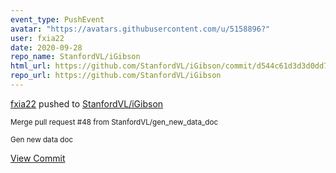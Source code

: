 ```yaml
---
event_type: PushEvent
avatar: "https://avatars.githubusercontent.com/u/5158896?"
user: fxia22
date: 2020-09-28
repo_name: StanfordVL/iGibson
html_url: https://github.com/StanfordVL/iGibson/commit/d544c61d3d3d0dd7f3643d7bdf8039c7d88bf9c1
repo_url: https://github.com/StanfordVL/iGibson
---
```


<a href='https://github.com/fxia22' target='_blank'>fxia22</a> pushed to <a href='https://github.com/StanfordVL/iGibson' target='_blank'>StanfordVL/iGibson</a>

<small>Merge pull request #48 from StanfordVL/gen_new_data_doc

Gen new data doc</small>

<a href='https://github.com/StanfordVL/iGibson/commit/d544c61d3d3d0dd7f3643d7bdf8039c7d88bf9c1' target='_blank'>View Commit</a>